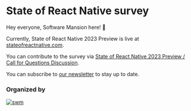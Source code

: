 # State of React Native survey

Hey everyone, Software Mansion here! 👋

Currently, State of React Native 2023 Preview is live at [stateofreactnative.com](https://preview.stateofreactnative.com/).

You can contribute to the survey via [State of React Native 2023 Preview / Call for Questions Discussion](https://github.com/software-mansion/state-of-react-native/discussions/6).

You can subscribe to [our newsletter](https://stateofreactnative.com/) to stay up to date.

### Organized by

[![swm](https://logo.swmansion.com/logo?color=white&variant=desktop&width=200&tag=react-native-reanimated-github 'Software Mansion')](https://swmansion.com)
